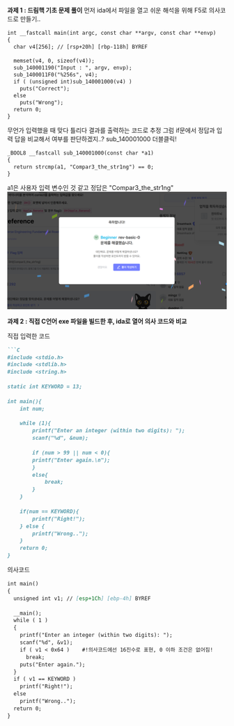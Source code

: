 **과제 1 : 드림핵 기초 문제 풀이**
먼저 ida에서 파일을 열고 쉬운 해석을 위해 F5로 의사코드로 만들기..
```
int __fastcall main(int argc, const char **argv, const char **envp)
{
  char v4[256]; // [rsp+20h] [rbp-118h] BYREF

  memset(v4, 0, sizeof(v4));
  sub_140001190("Input : ", argv, envp);
  sub_1400011F0("%256s", v4);
  if ( (unsigned int)sub_140001000(v4) )
    puts("Correct");
  else
    puts("Wrong");
  return 0;
}
```
무언가 입력했을 때 맞다 틀리다 결과를 출력하는 코드로 추정
그럼 if문에서 정답과 입력 답을 비교해서 여부를 판단하겠지..?
sub_140001000 더블클릭!
```
_BOOL8 __fastcall sub_140001000(const char *a1)
{
  return strcmp(a1, "Compar3_the_str1ng") == 0;
}
```
a1은 사용자 입력 변수인 것 같고 정답은 "Compar3_the_str1ng"
![업로드 실패](https://github.com/ramm113/EVISION_8TH/blob/main/week3/%EB%93%9C%EB%A6%BC%ED%95%B5%20%EC%84%B1%EA%B3%B5%20%ED%99%94%EB%A9%B4.png)

**과제 2 : 직접 C언어 exe 파일을 빌드한 후, ida로 열어 의사 코드와 비교**

직접 입력한 코드
```markdown
```C
#include <stdio.h>
#include <stdlib.h>
#include <string.h>

static int KEYWORD = 13;

int main(){
    int num;

    while (1){
        printf("Enter an integer (within two digits): ");
        scanf("%d", &num);

        if (num > 99 || num < 0){
        printf("Enter again.\n");
        }
        else{
            break;
        }
    }

    if(num == KEYWORD){
        printf("Right!");
    } else {
        printf("Wrong..");
    }
    return 0;
}
```

의사코드
```markdown
int main()
{
  unsigned int v1; // [esp+1Ch] [ebp-4h] BYREF

  __main();
  while ( 1 )
  {
    printf("Enter an integer (within two digits): ");
    scanf("%d", &v1);
    if ( v1 < 0x64 )    #!의사코드에선 16진수로 표현, 0 이하 조건은 없어짐!
      break;
    puts("Enter again.");
  }
  if ( v1 == KEYWORD )
    printf("Right!");
  else
    printf("Wrong..");
  return 0;
}
```

